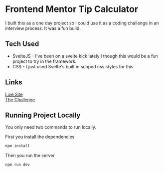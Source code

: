# Frontend Mentor Tip Calculator

I built this as a one day project so I could use it as a coding challenge in an interview process. It was a fun build.

## Tech Used

- SvelteJS - I've been on a svelte kick lately I though this would be a fun project to try in the framework.
- CSS - I just used Svelte's built in scoped css styles for this.

## Links

[Live Site](https://fm-tip-calculator.netlify.app/)  
[The Challenge](https://www.frontendmentor.io/challenges/tip-calculator-app-ugJNGbJUX)

## Running Project Locally

You only need two commands to run locally.

First you install the dependencies

```bash
npm install
```

Then you run the server

```bash
npm run dev
```
